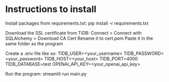 # Instructions to install

Install packages from requirements.txt:
pip install -r requirements.txt

Download the SSL certificate from TiDB:
Connect > Connect with SQLAlchemy > Download CA Cert
Rename it to cert.pem
Paste it in the same folder as the program

Create a .env file like so:
TIDB_USER=<your_username>
TIDB_PASSWORD=<your_password>
TIDB_HOST=<your_host>
TIDB_PORT=4000
TIDB_DATABASE=test
OPENAI_API_KEY=<your_openai_api_key>

Run the program:
streamlit run main.py